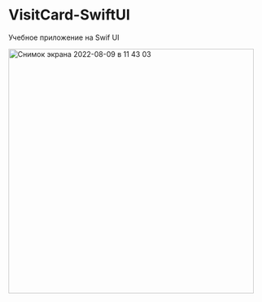 # VisitCard-SwiftUI

Учебное приложение на Swif UI

<img width="482" alt="Снимок экрана 2022-08-09 в 11 43 03" src="https://user-images.githubusercontent.com/98548733/183614067-9360a70c-2a6f-438e-8c3d-183d88b382fb.png">
